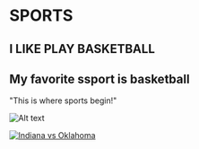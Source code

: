 # SPORTS
## I LIKE PLAY BASKETBALL
## My favorite ssport is basketball 
"This is where sports begin!"

![Alt text](https://lrabm.wordpress.com/wp-content/uploads/2020/06/sports-image-low-res.jpg)

[![Indiana vs Oklahoma](https://img.youtube.com/vi/u7AbRqauz7E/0.jpg)](https://www.youtube.com/watch?v=VIDEO_ID)
